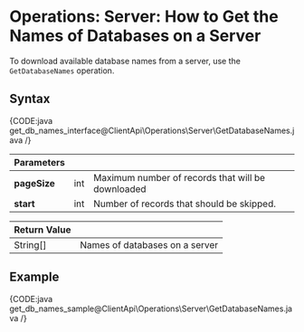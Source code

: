 # Operations: Server: How to Get the Names of Databases on a Server

To download available database names from a server, use the `GetDatabaseNames` operation.

## Syntax

{CODE:java get_db_names_interface@ClientApi\Operations\Server\GetDatabaseNames.java /}

| Parameters | | |
| ------------- | ------------- | ----- |
| **pageSize** | int | Maximum number of records that will be downloaded |
| **start** | int | Number of records that should be skipped. |

| Return Value | |
| ------------- | ----- |
| String[] | Names of databases on a server |

## Example

{CODE:java get_db_names_sample@ClientApi\Operations\Server\GetDatabaseNames.java /}

